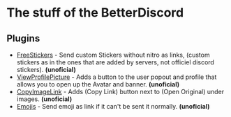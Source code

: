 # The stuff of the BetterDiscord

## Plugins
- [FreeStickers](https://github.com/Skamt/BDAddons/tree/main/FreeStickers) - Send custom Stickers without nitro as links, (custom stickers as in the ones that are added by servers, not officiel discord stickers). **(unoficial)**
- [ViewProfilePicture](https://github.com/Skamt/BDAddons/tree/main/ViewProfilePicture) - Adds a button to the user popout and profile that allows you to open up the Avatar and banner. **(unoficial)**
- [CopyImageLink](https://github.com/Skamt/BDAddons/tree/main/CopyImageLink) - Adds (Copy Link) button next to (Open Original) under images. **(unoficial)**
- [Emojis](https://github.com/Skamt/BDAddons/tree/main/Emojis) - Send emoji as link if it can't be sent it normally. **(unoficial)**
